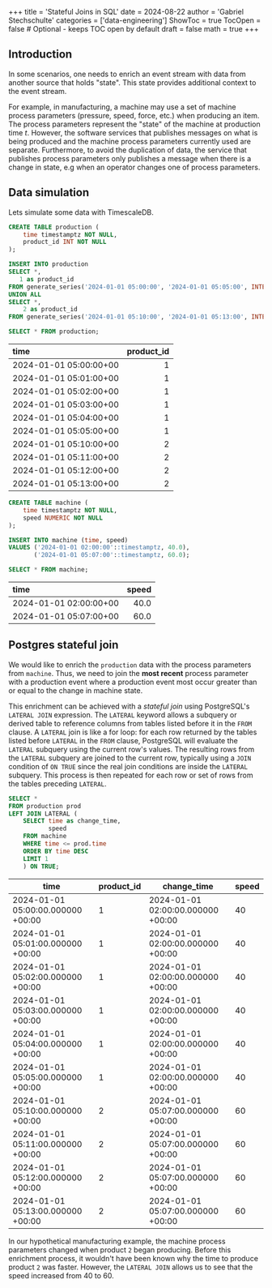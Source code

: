 +++
title = 'Stateful Joins in SQL'
date = 2024-08-22
author = 'Gabriel Stechschulte'
categories = ['data-engineering']
ShowToc = true
TocOpen = false  # Optional - keeps TOC open by default
draft = false
math = true
+++

## Introduction

In some scenarios, one needs to enrich an event stream with data from another source that holds "state". This state provides additional context to the event stream.

For example, in manufacturing, a machine may use a set of machine process parameters (pressure, speed, force, etc.) when producing an item. The process parameters represent the "state" of the machine at production time $t$. However, the software services that publishes messages on what is being produced and the machine process parameters currently used are separate. Furthermore, to avoid the duplication of data, the service that publishes process parameters only publishes a message when there is a change in state, e.g when an operator changes one of process parameters.

## Data simulation

Lets simulate some data with TimescaleDB.

```sql
CREATE TABLE production (
    time timestamptz NOT NULL,
    product_id INT NOT NULL
);

INSERT INTO production
SELECT *,
   1 as product_id
FROM generate_series('2024-01-01 05:00:00', '2024-01-01 05:05:00', INTERVAL '1m') AS time
UNION ALL
SELECT *,
    2 as product_id
FROM generate_series('2024-01-01 05:10:00', '2024-01-01 05:13:00', INTERVAL '1m') AS time

SELECT * FROM production;
```

| time                  |   product_id |
|:----------------------|-------------:|
| 2024-01-01 05:00:00+00 |            1 |
| 2024-01-01 05:01:00+00 |            1 |
| 2024-01-01 05:02:00+00 |            1 |
| 2024-01-01 05:03:00+00 |            1 |
| 2024-01-01 05:04:00+00 |            1 |
| 2024-01-01 05:05:00+00 |            1 |
| 2024-01-01 05:10:00+00 |            2 |
| 2024-01-01 05:11:00+00 |            2 |
| 2024-01-01 05:12:00+00 |            2 |
| 2024-01-01 05:13:00+00 |            2 |

```sql
CREATE TABLE machine (
    time timestamptz NOT NULL,
    speed NUMERIC NOT NULL
);

INSERT INTO machine (time, speed)
VALUES ('2024-01-01 02:00:00'::timestamptz, 40.0),
       ('2024-01-01 05:07:00'::timestamptz, 60.0);

SELECT * FROM machine;
```

| time                  |   speed |
|:----------------------|--------:|
| 2024-01-01 02:00:00+00 |     40.0 |
| 2024-01-01 05:07:00+00 |     60.0 |


## Postgres stateful join

We would like to enrich the `production` data with the process parameters from `machine`. Thus, we need to join the **most recent** process parameter with a production event where a production event most occur greater than or equal to the change in machine state.

This enrichment can be achieved with a _stateful join_ using PostgreSQL's `LATERAL JOIN` expression. The `LATERAL` keyword allows a subquery or derived table to reference columns from tables listed before it in the `FROM` clause. A `LATERAL` join is like a for loop: for each row returned by the tables listed before `LATERAL` in the `FROM` clause, PostgreSQL will evaluate the `LATERAL` subquery using the current row's values. The resulting rows from the `LATERAL` subquery are joined to the current row, typically using a `JOIN` condition of `ON TRUE` since the real join conditions are inside the `LATERAL` subquery. This process is then repeated for each row or set of rows from the tables preceding `LATERAL`.

```sql
SELECT *
FROM production prod
LEFT JOIN LATERAL (
    SELECT time as change_time,
           speed
    FROM machine
    WHERE time <= prod.time
    ORDER BY time DESC
    LIMIT 1
    ) ON TRUE;
```

| time | product_id | change_time | speed |
|---|---|---|---|
| 2024-01-01 05:00:00.000000 +00:00 | 1 | 2024-01-01 02:00:00.000000 +00:00 | 40 |
| 2024-01-01 05:01:00.000000 +00:00 | 1 | 2024-01-01 02:00:00.000000 +00:00 | 40 |
| 2024-01-01 05:02:00.000000 +00:00 | 1 | 2024-01-01 02:00:00.000000 +00:00 | 40 |
| 2024-01-01 05:03:00.000000 +00:00 | 1 | 2024-01-01 02:00:00.000000 +00:00 | 40 |
| 2024-01-01 05:04:00.000000 +00:00 | 1 | 2024-01-01 02:00:00.000000 +00:00 | 40 |
| 2024-01-01 05:05:00.000000 +00:00 | 1 | 2024-01-01 02:00:00.000000 +00:00 | 40 |
| 2024-01-01 05:10:00.000000 +00:00 | 2 | 2024-01-01 05:07:00.000000 +00:00 | 60 |
| 2024-01-01 05:11:00.000000 +00:00 | 2 | 2024-01-01 05:07:00.000000 +00:00 | 60 |
| 2024-01-01 05:12:00.000000 +00:00 | 2 | 2024-01-01 05:07:00.000000 +00:00 | 60 |
| 2024-01-01 05:13:00.000000 +00:00 | 2 | 2024-01-01 05:07:00.000000 +00:00 | 60 |

In our hypothetical manufacturing example, the machine process parameters changed when product `2` began producing. Before this enrichment process, it wouldn't have been known why the time to produce product `2` was faster. However, the `LATERAL JOIN` allows us to see that the speed increased from 40 to 60.
